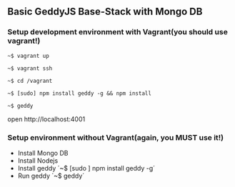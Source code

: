 ## Basic GeddyJS Base-Stack with Mongo DB

### Setup development environment with Vagrant(you should use vagrant!)

~~~
~$ vagrant up
~~~

~~~
~$ vagrant ssh
~~~

~~~
~$ cd /vagrant
~~~

~~~
~$ [sudo] npm install geddy -g && npm install
~~~

~~~
~$ geddy
~~~

open http://localhost:4001

### Setup environment without Vagrant(again, you MUST use it!)

* Install Mongo DB
* Install Nodejs
* Install geddy ´~$ [sudo ] npm install geddy -g´
* Run geddy ´~$ geddy´
